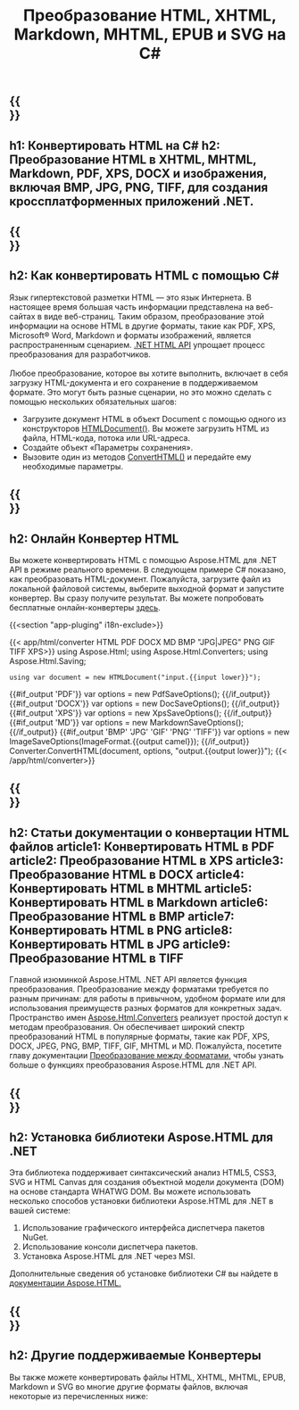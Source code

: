 ﻿---
translation: true
template: /templates/_template-conversion.md
title: Преобразование HTML, XHTML, Markdown, MHTML, EPUB и SVG на C#
url: /net/conversion/
description: Конветрируйте HTML в XHTML, PDF, DOCX, XPS, Markdown, MHTML и изображения с помощью C#. Проверьте онлайн-конвертер HTML бесплатно!
---

{{<section banner>}}
---
h1: Конвертировать HTML на C#
h2: Преобразование HTML в XHTML, MHTML, Markdown, PDF, XPS, DOCX и изображения, включая BMP, JPG, PNG, TIFF, для создания кроссплатформенных приложений .NET.
---

{{<section overview>}}
---
h2: Как конвертировать HTML с помощью C#
---

 Язык гипертекстовой разметки HTML — это язык Интернета. В настоящее время большая часть информации представлена ​​на веб-сайтах в виде веб-страниц. Таким образом, преобразование этой информации на основе HTML в другие форматы, такие как PDF, XPS, Microsoft® Word, Markdown и форматы изображений, является распространенным сценарием. [.NET HTML API](https://products.aspose.com/html/net/) упрощает процесс преобразования для разработчиков.<br><br>
Любое преобразование, которое вы хотите выполнить, включает в себя загрузку HTML-документа и его сохранение в поддерживаемом формате. Это могут быть разные сценарии, но это можно сделать с помощью нескольких обязательных шагов:

 - Загрузите документ HTML в объект Document с помощью одного из конструкторов [HTMLDocument()](https://reference.aspose.com/html/net/aspose.html/htmldocument/). Вы можете загрузить HTML из файла, HTML-кода, потока или URL-адреса.
 - Создайте объект «Параметры сохранения».
 - Вызовите один из методов [ConvertHTML()](https://reference.aspose.com/html/net/aspose.html.converters/converter/converthtml/) и передайте ему необходимые параметры.


{{<section demos>}}
---
h2: Онлайн Конвертер HTML
---

Вы можете конвертировать HTML с помощью Aspose.HTML для .NET API в режиме реального времени. В следующем примере C# показано, как преобразовать HTML-документ. Пожалуйста, загрузите файл из локальной файловой системы, выберите выходной формат и запустите конвертер. Вы сразу получите результат. Вы можете попробовать бесплатные онлайн-конвертеры <a href="https://products.aspose.app/html/conversion/html" rel="opener noopener noreferrer" target="_blank">здесь</a>.

{{<section "app-pluging" i18n-exclude>}}

{{< app/html/converter HTML PDF DOCX MD BMP "JPG|JPEG" PNG GIF TIFF XPS>}}
using Aspose.Html;
using Aspose.Html.Converters;
using Aspose.Html.Saving;

    using var document = new HTMLDocument("input.{{input lower}}");
{{#if_output 'PDF'}}
    var options = new PdfSaveOptions();
{{/if_output}}
{{#if_output 'DOCX'}}
    var options = new DocSaveOptions();
{{/if_output}}
{{#if_output 'XPS'}}
    var options = new XpsSaveOptions();
{{/if_output}}
{{#if_output 'MD'}}
    var options = new MarkdownSaveOptions();
{{/if_output}}
{{#if_output 'BMP' 'JPG' 'GIF' 'PNG' 'TIFF'}}
    var options = new ImageSaveOptions(ImageFormat.{{output camel}});
{{/if_output}}
    Converter.ConvertHTML(document, options, "output.{{output lower}}");
{{< /app/html/converter>}}

{{<section documentation>}}
---
h2: Статьи документации о конвертации HTML файлов
article1: Конвертировать HTML в PDF
article2: Преобразование HTML в XPS
article3: Преобразование HTML в DOCX
article4: Конвертировать HTML в MHTML
article5: Конвертировать HTML в Markdown
article6: Преобразование HTML в BMP
article7: Конвертировать HTML в PNG
article8: Конвертировать HTML в JPG
article9: Преобразование HTML в TIFF
---

Главной изюминкой Aspose.HTML .NET API является функция преобразования. Преобразование между форматами требуется по разным причинам: для работы в привычном, удобном формате или для использования преимуществ разных форматов для конкретных задач. Пространство имен [Aspose.Html.Converters](https://reference.aspose.com/html/net/aspose.html.converters/) реализует простой доступ к методам преобразования. Он обеспечивает широкий спектр преобразований HTML в популярные форматы, такие как PDF, XPS, DOCX, JPEG, PNG, BMP, TIFF, GIF, MHTML и MD. Пожалуйста, посетите главу документации [Преобразование между форматами,](https://docs.aspose.com/html/net/converting-between-formats/) чтобы узнать больше о функциях преобразования Aspose.HTML для .NET API.

{{<section installing>}}
---
h2: Установка библиотеки Aspose.HTML для .NET
---

Эта библиотека поддерживает синтаксический анализ HTML5, CSS3, SVG и HTML Canvas для создания объектной модели документа (DOM) на основе стандарта WHATWG DOM. Вы можете использовать несколько способов установки библиотеки Aspose.HTML для .NET в вашей системе:</br>

1. Использование графического интерфейса диспетчера пакетов NuGet.
2. Использование консоли диспетчера пакетов.
3. Установка Aspose.HTML для .NET через MSI.</br>

Дополнительные сведения об установке библиотеки C# вы найдете в [документации Aspose.HTML.](https://docs.aspose.com/html/net/getting-started/installation/)

{{<section other-conversions>}}
---
h2: Другие поддерживаемые Конвертеры
---

Вы также можете конвертировать файлы HTML, XHTML, MHTML, EPUB, Markdown и SVG во многие другие форматы файлов, включая некоторые из перечисленных ниже: